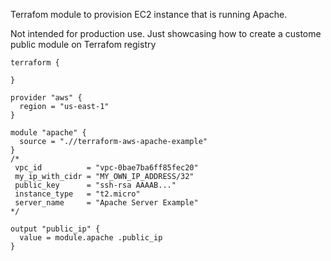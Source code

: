  Terrafom module to provision EC2 instance that is running Apache.

Not intended for production use. Just showcasing how to create a custome public module on Terrafom registry

```hcl
terraform {

}

provider "aws" {
  region = "us-east-1"
}

module "apache" {
  source = ".//terraform-aws-apache-example"
}
/*
 vpc_id          = "vpc-0bae7ba6ff85fec20"
 my_ip_with_cidr = "MY_OWN_IP_ADDRESS/32"
 public_key      = "ssh-rsa AAAAB..."
 instance_type   = "t2.micro" 
 server_name     = "Apache Server Example"
*/

output "public_ip" {
  value = module.apache .public_ip
}
```

